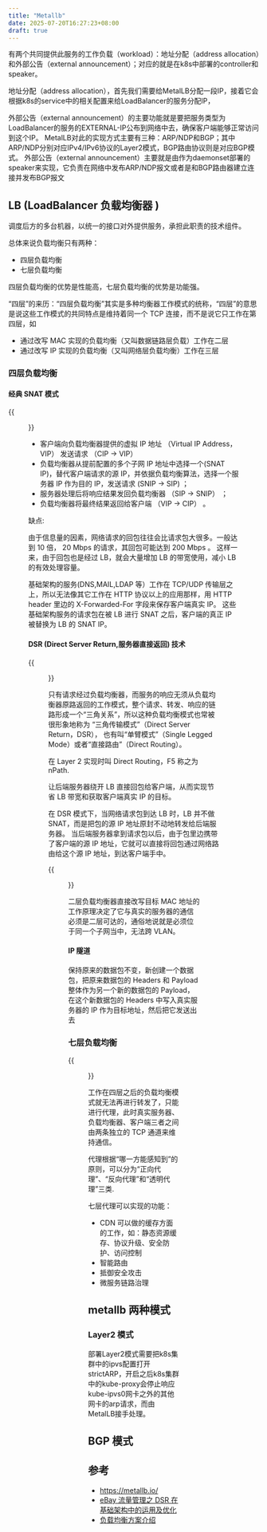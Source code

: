 ```yaml
---
title: "Metallb"
date: 2025-07-20T16:27:23+08:00
draft: true
---
```



有两个共同提供此服务的工作负载（workload）：地址分配（address allocation）和外部公告（external announcement）；对应的就是在k8s中部署的controller和speaker。


地址分配（address allocation），首先我们需要给MetalLB分配一段IP，接着它会根据k8s的service中的相关配置来给LoadBalancer的服务分配IP，

外部公告（external announcement）的主要功能就是要把服务类型为LoadBalancer的服务的EXTERNAL-IP公布到网络中去，确保客户端能够正常访问到这个IP。
MetalLB对此的实现方式主要有三种：ARP/NDP和BGP；其中ARP/NDP分别对应IPv4/IPv6协议的Layer2模式，BGP路由协议则是对应BGP模式。
外部公告（external announcement）主要就是由作为daemonset部署的speaker来实现，它负责在网络中发布ARP/NDP报文或者是和BGP路由器建立连接并发布BGP报文



##  LB (LoadBalancer 负载均衡器 )

调度后方的多台机器，以统一的接口对外提供服务，承担此职责的技术组件。

总体来说负载均衡只有两种：

- 四层负载均衡
- 七层负载均衡

四层负载均衡的优势是性能高，七层负载均衡的优势是功能强。


“四层”的来历：“四层负载均衡”其实是多种均衡器工作模式的统称，“四层”的意思是说这些工作模式的共同特点是维持着同一个 TCP 连接，而不是说它只工作在第四层，如
- 通过改写 MAC 实现的负载均衡（又叫数据链路层负载）工作在二层
- 通过改写 IP 实现的负载均衡（又叫网络层负载均衡）工作在三层

### 四层负载均衡


#### 经典 SNAT 模式
{{<figure src="./lb_snat_process.png#center" width=800px >}}
- 客户端向负载均衡器提供的虚拟 IP 地址 （Virtual IP Address，VIP） 发送请求 （CIP → VIP）
- 负载均衡器从提前配置的多个子网 IP 地址中选择一个(SNAT IP)，替代客户端请求的源 IP，并依据负载均衡算法，选择一个服务器 IP 作为目的 IP，发送请求 (SNIP → SIP) ；
- 服务器处理后将响应结果发回负载均衡器 （SIP →  SNIP） ；
- 负载均衡器将最终结果返回给客户端 （VIP → CIP） 。


缺点:

由于信息量的因素，网络请求的回包往往会比请求包大很多。一般达到 10 倍， 20 Mbps 的请求，其回包可能达到 200 Mbps 。
这样一来，由于回包也是经过 LB，就会大量增加 LB 的带宽使用，减小 LB 的有效处理容量。


基础架构的服务(DNS,MAIL,LDAP 等）工作在 TCP/UDP 传输层之上，所以无法像其它工作在 HTTP 协议以上的应用那样，用 HTTP header 里边的 X-Forwarded-For 字段来保存客户端真实 IP。 
这些基础架构服务的请求包在被 LB 进行 SNAT 之后，客户端的真正 IP 被替换为 LB 的 SNAT IP。



#### DSR (Direct Server Return,服务器直接返回) 技术
{{<figure src="./dsr_process.png#center" width=800px >}}

只有请求经过负载均衡器，而服务的响应无须从负载均衡器原路返回的工作模式，整个请求、转发、响应的链路形成一个“三角关系”，所以这种负载均衡模式也常被很形象地称为 “三角传输模式”（Direct Server Return，DSR），
也有叫“单臂模式”（Single Legged Mode）或者“直接路由”（Direct Routing）。

在 Layer 2 实现时叫 Direct Routing，F5 称之为 nPath.

让后端服务器绕开 LB 直接回包给客户端，从而实现节省 LB 带宽和获取客户端真实 IP 的目标。

在 DSR 模式下，当网络请求包到达 LB 时，LB 并不做 SNAT，而是把包的源 IP 地址原封不动地转发给后端服务器。
当后端服务器拿到请求包以后，由于包里边携带了客户端的源 IP 地址，它就可以直接将回包通过网络路由给这个源 IP 地址，到达客户端手中。


{{<figure src="./dsr_process_2.png#center" width=800px >}}

二层负载均衡器直接改写目标 MAC 地址的工作原理决定了它与真实的服务器的通信必须是二层可达的，通俗地说就是必须位于同一个子网当中，无法跨 VLAN。


#### IP 隧道
保持原来的数据包不变，新创建一个数据包，把原来数据包的 Headers 和 Payload 整体作为另一个新的数据包的 Payload，在这个新数据包的 Headers 中写入真实服务器的 IP 作为目标地址，然后把它发送出去


### 七层负载均衡


{{<figure src="./application_lb.png#center" width=800px >}}

工作在四层之后的负载均衡模式就无法再进行转发了，只能进行代理，此时真实服务器、负载均衡器、客户端三者之间由两条独立的 TCP 通道来维持通信。

代理根据“哪一方能感知到”的原则，可以分为“正向代理”、“反向代理”和“透明代理”三类.


七层代理可以实现的功能：

- CDN 可以做的缓存方面的工作，如：静态资源缓存、协议升级、安全防护、访问控制
- 智能路由
- 抵御安全攻击
- 微服务链路治理

## metallb 两种模式

### Layer2 模式


部署Layer2模式需要把k8s集群中的ipvs配置打开strictARP，开启之后k8s集群中的kube-proxy会停止响应kube-ipvs0网卡之外的其他网卡的arp请求，而由MetalLB接手处理。







## BGP 模式


## 参考
- https://metallb.io/
- [eBay 流量管理之 DSR 在基础架构中的运用及优化](https://www.infoq.cn/article/rwbisriaej2rpcpbdsgc)
- [负载均衡方案介绍](https://jiapan.me/2022/load-balancing/)